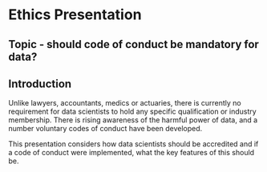 # Ethics Presentation

## Topic - should code of conduct be mandatory for data?

## Introduction

Unlike lawyers, accountants, medics or actuaries, there is currently no requirement for data scientists to hold any specific qualification or industry membership. There is rising awareness of the harmful power of data, and a number voluntary codes of conduct have been developed.

This presentation considers how data scientists should be accredited and if a code of conduct were implemented, what the key features of this should be.
